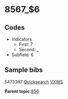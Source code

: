 # 8567\_$6

## Codes

-   Indicators
    -   First: 7
    -   Second: \_
-   Subfield: 6

## Sample bibs

5473367 [Quicksearch](https://search.library.yale.edu/catalog/5473367) [VXWS](http://prodorbis.library.yale.edu:7014/vxws/GetHoldingsService?bibId=5473367)

**Parent topic:**[856](../../tags/856/856.md)

